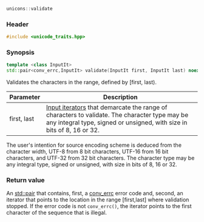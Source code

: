 ```c++
unicons::validate
```

### Header

```c++
#include <unicode_traits.hpp>
```

### Synopsis
```c++
template <class InputIt>
std::pair<conv_errc,InputIt> validate(InputIt first, InputIt last) noexcept
```

Validates the characters in the range, defined by [first, last).

Parameter   |Description
------------|------------------------------
first, last | [Input iterators](http://en.cppreference.com/w/cpp/concept/InputIterator) that demarcate the range of characters to validate. The character type may be any integral type, signed or unsigned, with size in bits of 8, 16 or 32. 

The user's intention for source encoding scheme is deduced from the character width, UTF-8 from 8 bit characters, UTF-16 from 16 bit characters, and UTF-32 from 32 bit characters. The character type may be any integral type, signed or unsigned, with size in bits of 8, 16 or 32.

### Return value

An [std::pair](http://en.cppreference.com/w/cpp/utility/pair) that contains, first, a [conv_errc](conv_errc) error code and, second, an iterator that points to the location in the range [first,last] where validation stopped. If the error code is not `conv_errc()`, the iterator points to the first character of the sequence that is illegal.
